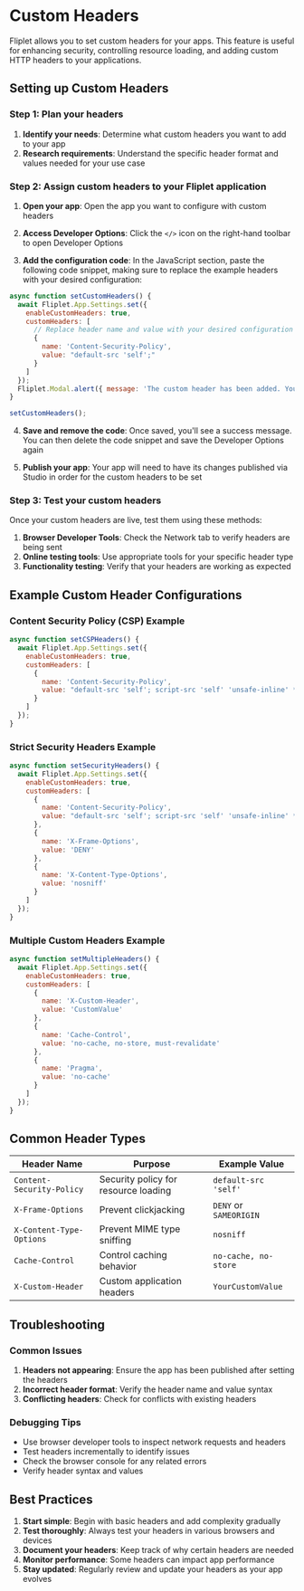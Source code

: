 # Custom Headers

Fliplet allows you to set custom headers for your apps. This feature is useful for enhancing security, controlling resource loading, and adding custom HTTP headers to your applications.

## Setting up Custom Headers

### Step 1: Plan your headers

1. **Identify your needs**: Determine what custom headers you want to add to your app
2. **Research requirements**: Understand the specific header format and values needed for your use case

### Step 2: Assign custom headers to your Fliplet application

1. **Open your app**: Open the app you want to configure with custom headers

2. **Access Developer Options**: Click the `</>` icon on the right-hand toolbar to open Developer Options

3. **Add the configuration code**: In the JavaScript section, paste the following code snippet, making sure to replace the example headers with your desired configuration:

```javascript
async function setCustomHeaders() {
  await Fliplet.App.Settings.set({
    enableCustomHeaders: true,
    customHeaders: [
      // Replace header name and value with your desired configuration
      {
        name: 'Content-Security-Policy',
        value: "default-src 'self';"
      }
    ]
  });
  Fliplet.Modal.alert({ message: 'The custom header has been added. You can now remove the code.' });
}

setCustomHeaders();
```

4. **Save and remove the code**: Once saved, you'll see a success message. You can then delete the code snippet and save the Developer Options again

5. **Publish your app**: Your app will need to have its changes published via Studio in order for the custom headers to be set

### Step 3: Test your custom headers

Once your custom headers are live, test them using these methods:

1. **Browser Developer Tools**: Check the Network tab to verify headers are being sent
2. **Online testing tools**: Use appropriate tools for your specific header type
3. **Functionality testing**: Verify that your headers are working as expected

## Example Custom Header Configurations

### Content Security Policy (CSP) Example

```javascript
async function setCSPHeaders() {
  await Fliplet.App.Settings.set({
    enableCustomHeaders: true,
    customHeaders: [
      {
        name: 'Content-Security-Policy',
        value: "default-src 'self'; script-src 'self' 'unsafe-inline' *.fliplet.com; style-src 'self' 'unsafe-inline' *.fliplet.com; img-src 'self' data: *.fliplet.com; font-src 'self' *.fliplet.com; connect-src 'self' *.fliplet.com"
      }
    ]
  });
}
```

### Strict Security Headers Example

```javascript
async function setSecurityHeaders() {
  await Fliplet.App.Settings.set({
    enableCustomHeaders: true,
    customHeaders: [
      {
        name: 'Content-Security-Policy',
        value: "default-src 'self'; script-src 'self' 'unsafe-inline' *.fliplet.com; style-src 'self' 'unsafe-inline' *.fliplet.com; img-src 'self' data: *.fliplet.com; font-src 'self' *.fliplet.com; connect-src 'self' *.fliplet.com; frame-src 'none'; object-src 'none'"
      },
      {
        name: 'X-Frame-Options',
        value: 'DENY'
      },
      {
        name: 'X-Content-Type-Options',
        value: 'nosniff'
      }
    ]
  });
}
```

### Multiple Custom Headers Example

```javascript
async function setMultipleHeaders() {
  await Fliplet.App.Settings.set({
    enableCustomHeaders: true,
    customHeaders: [
      {
        name: 'X-Custom-Header',
        value: 'CustomValue'
      },
      {
        name: 'Cache-Control',
        value: 'no-cache, no-store, must-revalidate'
      },
      {
        name: 'Pragma',
        value: 'no-cache'
      }
    ]
  });
}
```

## Common Header Types

| Header Name | Purpose | Example Value |
|-------------|---------|---------------|
| `Content-Security-Policy` | Security policy for resource loading | `default-src 'self'` |
| `X-Frame-Options` | Prevent clickjacking | `DENY` or `SAMEORIGIN` |
| `X-Content-Type-Options` | Prevent MIME type sniffing | `nosniff` |
| `Cache-Control` | Control caching behavior | `no-cache, no-store` |
| `X-Custom-Header` | Custom application headers | `YourCustomValue` |

## Troubleshooting

### Common Issues

1. **Headers not appearing**: Ensure the app has been published after setting the headers
2. **Incorrect header format**: Verify the header name and value syntax
3. **Conflicting headers**: Check for conflicts with existing headers

### Debugging Tips

- Use browser developer tools to inspect network requests and headers
- Test headers incrementally to identify issues
- Check the browser console for any related errors
- Verify header syntax and values

## Best Practices

1. **Start simple**: Begin with basic headers and add complexity gradually
2. **Test thoroughly**: Always test your headers in various browsers and devices
3. **Document your headers**: Keep track of why certain headers are needed
4. **Monitor performance**: Some headers can impact app performance
5. **Stay updated**: Regularly review and update your headers as your app evolves
